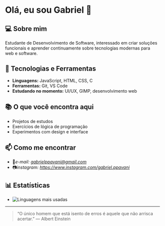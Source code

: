 # Olá, eu sou Gabriel 👋

## 💻 Sobre mim

Estudante de Desenvolvimento de Software, interessado em criar soluções funcionais e aprender continuamente sobre tecnologias modernas para web e software.

## 🚀 Tecnologias e Ferramentas

* **Linguagens:** JavaScript, HTML, CSS, C
* **Ferramentas:** Git, VS Code
* **Estudando no momento:** UI/UX, GIMP, desenvolvimento web

## 📚 O que você encontra aqui

* Projetos de estudos
* Exercícios de lógica de programação
* Experimentos com design e interface

## 📫 Como me encontrar

* 📩*e-mail: gabrielppavani@gmail.com*
* 📷*instagram: https://www.instagram.com/gabriel.ppavani*

## 📊 Estatísticas

* ![Linguagens mais usadas](https://github-readme-stats.vercel.app/api/top-langs/?username=Gabriel2613dev&layout=compact)

---

> “O único homem que está isento de erros é aquele que não arrisca acertar.” — Albert Einstein
